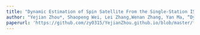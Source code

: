```yaml
---
title: "Dynamic Estimation of Spin Satellite From the Single-Station ISAR Image Sequence With the Hidden Markov Model"
author: "Yejian Zhou*, Shaopeng Wei, Lei Zhang,Wenan Zhang, Yan Ma, “Dynamic Estimation of Spin Satellite From the Single-Station ISAR Image Sequence With the Hidden Markov Model” IEEE Transactions on Aerospace and Electronic Systems, vol. 58, no. 5, pp. 4626-4638, 2022."
paperurl: 'https://github.com/zy0315/YejianZhou.github.io/blob/master/files/Dynamic_Estimation_of_Spin_Satellite_From_the_Single-Station_ISAR_Image_Sequence_With_the_Hidden_Markov_Model.pdf'
---
```

